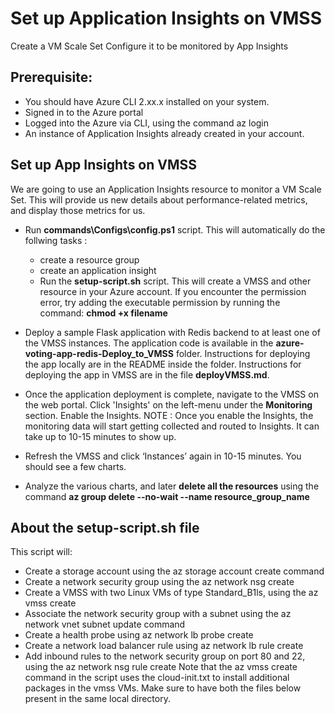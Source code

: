 Set up Application Insights on VMSS
=
Create a VM Scale Set Configure it to be monitored by App Insights

## Prerequisite:
- You should have Azure CLI 2.xx.x installed on your system.
- Signed in to the Azure portal
- Logged into the Azure via CLI, using the command az login
- An instance of Application Insights already created in your account.


## Set up App Insights on VMSS
We are going to use an Application Insights resource to monitor a VM Scale Set. This will provide us new details about performance-related metrics, and display those metrics for us.

- Run **commands\Configs\config.ps1** script. This will automatically do the follwing tasks :
    - create a resource group
    - create an application insight
    - Run the **setup-script.sh** script. This will create a VMSS and other resource in your Azure account. If you encounter the permission error, try adding the executable permission by running the command: **chmod +x filename**

- Deploy a sample Flask application with Redis backend to at least one of the VMSS instances. The application code is available in the **azure-voting-app-redis-Deploy_to_VMSS** folder. Instructions for deploying the app locally are in the README inside the folder. Instructions for deploying the app in VMSS are in the file **deployVMSS.md**.

- Once the application deployment is complete, navigate to the VMSS on the web portal. Click 'Insights' on the left-menu under the **Monitoring** section. Enable the Insights. NOTE : Once you enable the Insights, the monitoring data will start getting collected and routed to Insights. It can take up to 10-15 minutes to show up.

- Refresh the VMSS and click ‘Instances’ again in 10-15 minutes. You should see a few charts.

- Analyze the various charts, and later **delete all the resources** using the command **az group delete --no-wait --name resource_group_name**


## About the setup-script.sh file
This script will:

- Create a storage account using the az storage account create command
- Create a network security group using the az network nsg create
- Create a VMSS with two Linux VMs of type Standard_B1ls, using the az vmss create
- Associate the network security group with a subnet using the az network vnet subnet update command
- Create a health probe using az network lb probe create
- Create a network load balancer rule using az network lb rule create
- Add inbound rules to the network security group on port 80 and 22, using the az network nsg rule create
Note that the az vmss create command in the script uses the cloud-init.txt to install additional packages in the vmss VMs. Make sure to have both the files below present in the same local directory.